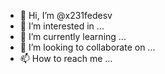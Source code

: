 - 👋 Hi, I’m @x231fedesv
- 👀 I’m interested in ...
- 🌱 I’m currently learning ...
- 💞️ I’m looking to collaborate on ...
- 📫 How to reach me ...

<!---
x231fedesv/x231fedesv is a ✨ special ✨ repository because its `README.md` (this file) appears on your GitHub profile.
You can click the Preview link to take a look at your changes.
--->
